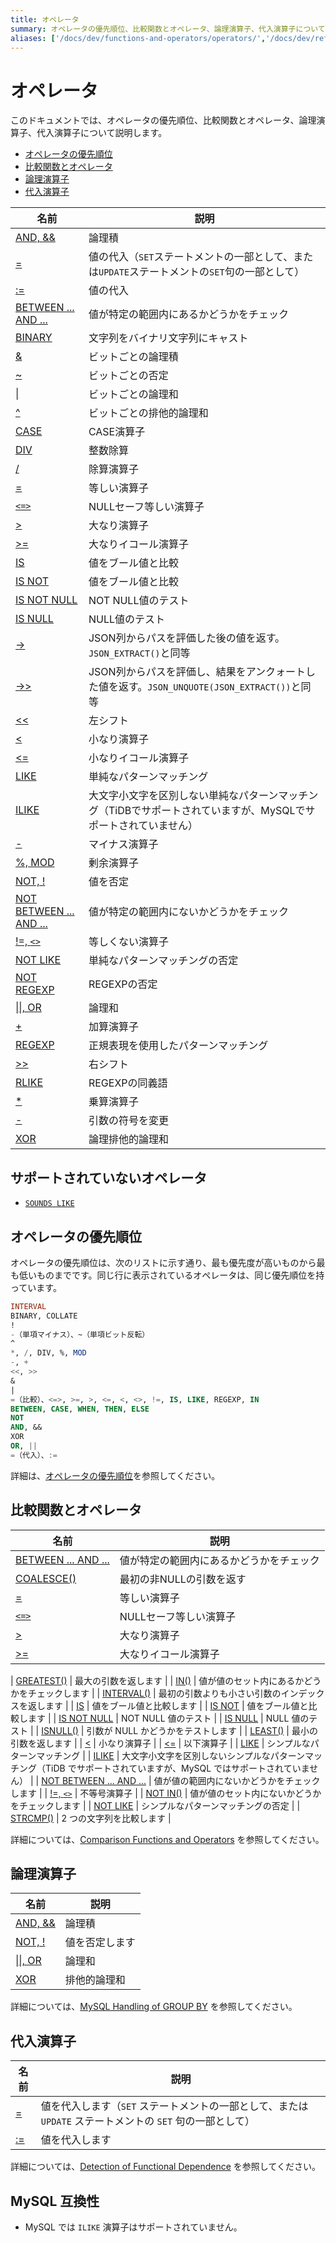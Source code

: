 ```yaml
---
title: オペレータ
summary: オペレータの優先順位、比較関数とオペレータ、論理演算子、代入演算子について学びます。
aliases: ['/docs/dev/functions-and-operators/operators/','/docs/dev/reference/sql/functions-and-operators/operators/']
---
```


# オペレータ

このドキュメントでは、オペレータの優先順位、比較関数とオペレータ、論理演算子、代入演算子について説明します。

- [オペレータの優先順位](#operator-precedence)
- [比較関数とオペレータ](#comparison-functions-and-operators)
- [論理演算子](#logical-operators)
- [代入演算子](#assignment-operators)

| 名前 | 説明 |
| ---------------------------------------- | ---------------------------------------- |
| [AND, &&](https://dev.mysql.com/doc/refman/8.0/en/logical-operators.html#operator_and) | 論理積 |
| [=](https://dev.mysql.com/doc/refman/8.0/en/assignment-operators.html#operator_assign-equal) | 値の代入（`SET`ステートメントの一部として、または`UPDATE`ステートメントの`SET`句の一部として） |
| [:=](https://dev.mysql.com/doc/refman/8.0/en/assignment-operators.html#operator_assign-value) | 値の代入 |
| [BETWEEN ... AND ...](https://dev.mysql.com/doc/refman/8.0/en/comparison-operators.html#operator_between) | 値が特定の範囲内にあるかどうかをチェック |
| [BINARY](https://dev.mysql.com/doc/refman/8.0/en/cast-functions.html#operator_binary) | 文字列をバイナリ文字列にキャスト |
| [&](https://dev.mysql.com/doc/refman/8.0/en/bit-functions.html#operator_bitwise-and) | ビットごとの論理積 |
| [~](https://dev.mysql.com/doc/refman/8.0/en/bit-functions.html#operator_bitwise-invert) | ビットごとの否定 |
| [\|](https://dev.mysql.com/doc/refman/8.0/en/bit-functions.html#operator_bitwise-or) | ビットごとの論理和 |
| [^](https://dev.mysql.com/doc/refman/8.0/en/bit-functions.html#operator_bitwise-xor) | ビットごとの排他的論理和 |
| [CASE](https://dev.mysql.com/doc/refman/8.0/en/flow-control-functions.html#operator_case) | CASE演算子 |
| [DIV](https://dev.mysql.com/doc/refman/8.0/en/arithmetic-functions.html#operator_div) | 整数除算 |
| [/](https://dev.mysql.com/doc/refman/8.0/en/arithmetic-functions.html#operator_divide) | 除算演算子 |
| [=](https://dev.mysql.com/doc/refman/8.0/en/comparison-operators.html#operator_equal) | 等しい演算子 |
| [`<=>`](https://dev.mysql.com/doc/refman/8.0/en/comparison-operators.html#operator_equal-to) | NULLセーフ等しい演算子 |
| [>](https://dev.mysql.com/doc/refman/8.0/en/comparison-operators.html#operator_greater-than) | 大なり演算子 |
| [>=](https://dev.mysql.com/doc/refman/8.0/en/comparison-operators.html#operator_greater-than-or-equal) | 大なりイコール演算子 |
| [IS](https://dev.mysql.com/doc/refman/8.0/en/comparison-operators.html#operator_is) | 値をブール値と比較 |
| [IS NOT](https://dev.mysql.com/doc/refman/8.0/en/comparison-operators.html#operator_is-not) | 値をブール値と比較 |
| [IS NOT NULL](https://dev.mysql.com/doc/refman/8.0/en/comparison-operators.html#operator_is-not-null) | NOT NULL値のテスト |
| [IS NULL](https://dev.mysql.com/doc/refman/8.0/en/comparison-operators.html#operator_is-null) | NULL値のテスト |
| [->](https://dev.mysql.com/doc/refman/8.0/en/json-search-functions.html#operator_json-column-path) | JSON列からパスを評価した後の値を返す。`JSON_EXTRACT()`と同等 |
| [->>](https://dev.mysql.com/doc/refman/8.0/en/json-search-functions.html#operator_json-inline-path) | JSON列からパスを評価し、結果をアンクォートした値を返す。`JSON_UNQUOTE(JSON_EXTRACT())`と同等 |
| [<<](https://dev.mysql.com/doc/refman/8.0/en/bit-functions.html#operator_left-shift) | 左シフト |
| [<](https://dev.mysql.com/doc/refman/8.0/en/comparison-operators.html#operator_less-than) | 小なり演算子 |
| [<=](https://dev.mysql.com/doc/refman/8.0/en/comparison-operators.html#operator_less-than-or-equal) | 小なりイコール演算子 |
| [LIKE](https://dev.mysql.com/doc/refman/8.0/en/string-comparison-functions.html#operator_like) | 単純なパターンマッチング |
| [ILIKE](https://www.postgresql.org/docs/current/functions-matching.html) | 大文字小文字を区別しない単純なパターンマッチング（TiDBでサポートされていますが、MySQLでサポートされていません） |
| [-](https://dev.mysql.com/doc/refman/8.0/en/arithmetic-functions.html#operator_minus) | マイナス演算子 |
| [%, MOD](https://dev.mysql.com/doc/refman/8.0/en/arithmetic-functions.html#operator_mod) | 剰余演算子 |
| [NOT, !](https://dev.mysql.com/doc/refman/8.0/en/logical-operators.html#operator_not) | 値を否定 |
| [NOT BETWEEN ... AND ...](https://dev.mysql.com/doc/refman/8.0/en/comparison-operators.html#operator_not-between) | 値が特定の範囲内にないかどうかをチェック |
| [!=, `<>`](https://dev.mysql.com/doc/refman/8.0/en/comparison-operators.html#operator_not-equal) | 等しくない演算子 |
| [NOT LIKE](https://dev.mysql.com/doc/refman/8.0/en/string-comparison-functions.html#operator_not-like) | 単純なパターンマッチングの否定 |
| [NOT REGEXP](https://dev.mysql.com/doc/refman/8.0/en/regexp.html#operator_not-regexp) | REGEXPの否定 |
| [\|\|, OR](https://dev.mysql.com/doc/refman/8.0/en/logical-operators.html#operator_or) | 論理和 |
| [+](https://dev.mysql.com/doc/refman/8.0/en/arithmetic-functions.html#operator_plus) | 加算演算子 |
| [REGEXP](https://dev.mysql.com/doc/refman/8.0/en/regexp.html#operator_regexp) | 正規表現を使用したパターンマッチング |
| [>>](https://dev.mysql.com/doc/refman/8.0/en/bit-functions.html#operator_right-shift) | 右シフト |
| [RLIKE](https://dev.mysql.com/doc/refman/8.0/en/regexp.html#operator_regexp) | REGEXPの同義語 |
| [*](https://dev.mysql.com/doc/refman/8.0/en/arithmetic-functions.html#operator_times) | 乗算演算子 |
| [-](https://dev.mysql.com/doc/refman/8.0/en/arithmetic-functions.html#operator_unary-minus) | 引数の符号を変更 |
| [XOR](https://dev.mysql.com/doc/refman/8.0/en/logical-operators.html#operator_xor) | 論理排他的論理和 |

## サポートされていないオペレータ

* [`SOUNDS LIKE`](https://dev.mysql.com/doc/refman/8.0/en/string-functions.html#operator_sounds-like)

## オペレータの優先順位

オペレータの優先順位は、次のリストに示す通り、最も優先度が高いものから最も低いものまでです。同じ行に表示されているオペレータは、同じ優先順位を持っています。

```sql
INTERVAL
BINARY, COLLATE
!
-（単項マイナス）、~（単項ビット反転）
^
*, /, DIV, %, MOD
-, +
<<, >>
&
|
=（比較）、<=>, >=, >, <=, <, <>, !=, IS, LIKE, REGEXP, IN
BETWEEN, CASE, WHEN, THEN, ELSE
NOT
AND, &&
XOR
OR, ||
=（代入）、:=
```

詳細は、[オペレータの優先順位](https://dev.mysql.com/doc/refman/8.0/en/operator-precedence.html)を参照してください。

## 比較関数とオペレータ

| 名前 | 説明 |
| ---------------------------------------- | ---------------------------------------- |
| [BETWEEN ... AND ...](https://dev.mysql.com/doc/refman/8.0/en/comparison-operators.html#operator_between) | 値が特定の範囲内にあるかどうかをチェック |
| [COALESCE()](https://dev.mysql.com/doc/refman/8.0/en/comparison-operators.html#function_coalesce) | 最初の非NULLの引数を返す |
| [=](https://dev.mysql.com/doc/refman/8.0/en/comparison-operators.html#operator_equal) | 等しい演算子 |
| [`<=>`](https://dev.mysql.com/doc/refman/8.0/en/comparison-operators.html#operator_equal-to) | NULLセーフ等しい演算子 |
| [>](https://dev.mysql.com/doc/refman/8.0/en/comparison-operators.html#operator_greater-than) | 大なり演算子 |
| [>=](https://dev.mysql.com/doc/refman/8.0/en/comparison-operators.html#operator_greater-than-or-equal) | 大なりイコール演算子 |

| [GREATEST()](https://dev.mysql.com/doc/refman/8.0/en/comparison-operators.html#function_greatest) | 最大の引数を返します |
| [IN()](https://dev.mysql.com/doc/refman/8.0/en/comparison-operators.html#operator_in) | 値が値のセット内にあるかどうかをチェックします |
| [INTERVAL()](https://dev.mysql.com/doc/refman/8.0/en/comparison-operators.html#function_interval) | 最初の引数よりも小さい引数のインデックスを返します |
| [IS](https://dev.mysql.com/doc/refman/8.0/en/comparison-operators.html#operator_is) | 値をブール値と比較します |
| [IS NOT](https://dev.mysql.com/doc/refman/8.0/en/comparison-operators.html#operator_is-not) | 値をブール値と比較します |
| [IS NOT NULL](https://dev.mysql.com/doc/refman/8.0/en/comparison-operators.html#operator_is-not-null) | NOT NULL 値のテスト |
| [IS NULL](https://dev.mysql.com/doc/refman/8.0/en/comparison-operators.html#operator_is-null) | NULL 値のテスト |
| [ISNULL()](https://dev.mysql.com/doc/refman/8.0/en/comparison-operators.html#function_isnull) | 引数が NULL かどうかをテストします |
| [LEAST()](https://dev.mysql.com/doc/refman/8.0/en/comparison-operators.html#function_least) | 最小の引数を返します |
| [<](https://dev.mysql.com/doc/refman/8.0/en/comparison-operators.html#operator_less-than) | 小なり演算子 |
| [<=](https://dev.mysql.com/doc/refman/8.0/en/comparison-operators.html#operator_less-than-or-equal) | 以下演算子 |
| [LIKE](https://dev.mysql.com/doc/refman/8.0/en/string-comparison-functions.html#operator_like) | シンプルなパターンマッチング |
| [ILIKE](https://www.postgresql.org/docs/current/functions-matching.html) | 大文字小文字を区別しないシンプルなパターンマッチング（TiDB でサポートされていますが、MySQL ではサポートされていません） |
| [NOT BETWEEN ... AND ...](https://dev.mysql.com/doc/refman/8.0/en/comparison-operators.html#operator_not-between) | 値が値の範囲内にないかどうかをチェックします |
| [!=, `<>`](https://dev.mysql.com/doc/refman/8.0/en/comparison-operators.html#operator_not-equal) | 不等号演算子 |
| [NOT IN()](https://dev.mysql.com/doc/refman/8.0/en/comparison-operators.html#operator_not-in) | 値が値のセット内にないかどうかをチェックします |
| [NOT LIKE](https://dev.mysql.com/doc/refman/8.0/en/string-comparison-functions.html#operator_not-like) | シンプルなパターンマッチングの否定 |
| [STRCMP()](https://dev.mysql.com/doc/refman/8.0/en/string-comparison-functions.html#function_strcmp) | 2 つの文字列を比較します |

詳細については、[Comparison Functions and Operators](https://dev.mysql.com/doc/refman/8.0/en/comparison-operators.html) を参照してください。

## 論理演算子

| 名前 | 説明 |
| ---------------------------------------- | ------------- |
| [AND, &&](https://dev.mysql.com/doc/refman/8.0/en/logical-operators.html#operator_and) | 論理積 |
| [NOT, !](https://dev.mysql.com/doc/refman/8.0/en/logical-operators.html#operator_not) | 値を否定します |
| [\|\|, OR](https://dev.mysql.com/doc/refman/8.0/en/logical-operators.html#operator_or) | 論理和 |
| [XOR](https://dev.mysql.com/doc/refman/8.0/en/logical-operators.html#operator_xor) | 排他的論理和 |

詳細については、[MySQL Handling of GROUP BY](https://dev.mysql.com/doc/refman/8.0/en/group-by-handling.html) を参照してください。

## 代入演算子

| 名前 | 説明 |
| ---------------------------------------- | ---------------------------------------- |
| [=](https://dev.mysql.com/doc/refman/8.0/en/assignment-operators.html#operator_assign-equal) | 値を代入します（`SET` ステートメントの一部として、または `UPDATE` ステートメントの `SET` 句の一部として） |
| [:=](https://dev.mysql.com/doc/refman/8.0/en/assignment-operators.html#operator_assign-value) | 値を代入します |

詳細については、[Detection of Functional Dependence](https://dev.mysql.com/doc/refman/8.0/en/group-by-functional-dependence.html) を参照してください。

## MySQL 互換性

* MySQL では `ILIKE` 演算子はサポートされていません。